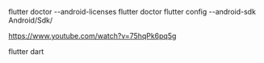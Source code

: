 flutter doctor --android-licenses
flutter doctor
flutter config --android-sdk Android/Sdk/

https://www.youtube.com/watch?v=75hqPk6pq5g

flutter dart
